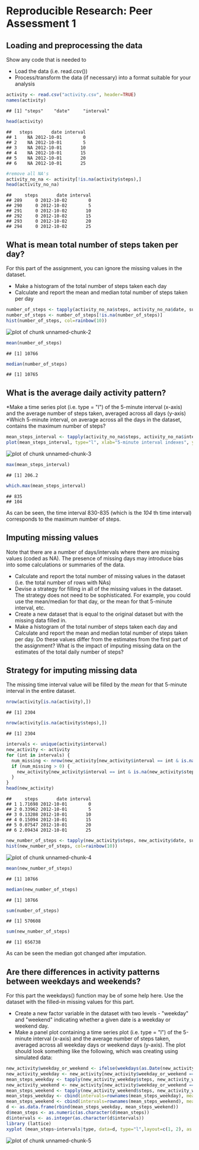 # Reproducible Research: Peer Assessment 1


## Loading and preprocessing the data

Show any code that is needed to

* Load the data (i.e. read.csv())
* Process/transform the data (if necessary) into a format suitable for your analysis


```r
activity <- read.csv("activity.csv", header=TRUE)
names(activity)
```

```
## [1] "steps"    "date"     "interval"
```

```r
head(activity)
```

```
##   steps       date interval
## 1    NA 2012-10-01        0
## 2    NA 2012-10-01        5
## 3    NA 2012-10-01       10
## 4    NA 2012-10-01       15
## 5    NA 2012-10-01       20
## 6    NA 2012-10-01       25
```

```r
#remove all NA's
activity_no_na <- activity[!is.na(activity$steps),]
head(activity_no_na)
```

```
##     steps       date interval
## 289     0 2012-10-02        0
## 290     0 2012-10-02        5
## 291     0 2012-10-02       10
## 292     0 2012-10-02       15
## 293     0 2012-10-02       20
## 294     0 2012-10-02       25
```

## What is mean total number of steps taken per day?

For this part of the assignment, you can ignore the missing values in the dataset.

* Make a histogram of the total number of steps taken each day
* Calculate and report the mean and median total number of steps taken per day


```r
number_of_steps <- tapply(activity_no_na$steps, activity_no_na$date, sum)
number_of_steps <- number_of_steps[!is.na(number_of_steps)]
hist(number_of_steps, col=rainbow(10))
```

![plot of chunk unnamed-chunk-2](figure/unnamed-chunk-2.png) 

```r
mean(number_of_steps)
```

```
## [1] 10766
```

```r
median(number_of_steps)
```

```
## [1] 10765
```

## What is the average daily activity pattern?

*Make a time series plot (i.e. type = "l") of the 5-minute interval (x-axis) and the average number of steps taken, averaged across all days (y-axis)
*Which 5-minute interval, on average across all the days in the dataset, contains the maximum number of steps?


```r
mean_steps_interval <- tapply(activity_no_na$steps, activity_no_na$interval, mean)
plot(mean_steps_interval, type="l", xlab="5-minute interval indexes", ylab="average steps taken")
```

![plot of chunk unnamed-chunk-3](figure/unnamed-chunk-3.png) 

```r
max(mean_steps_interval)
```

```
## [1] 206.2
```

```r
which.max(mean_steps_interval)
```

```
## 835 
## 104
```
As can be seen, the time interval 830-835 (which is the *104* th time interval) corresponds to the maximum number of steps. 

## Imputing missing values

Note that there are a number of days/intervals where there are missing values (coded as NA). The presence of missing days may introduce bias into some calculations or summaries of the data.

* Calculate and report the total number of missing values in the dataset (i.e. the total number of rows with NAs)
* Devise a strategy for filling in all of the missing values in the dataset. The strategy does not need to be sophisticated. For example, you could use the mean/median for that day, or the mean for that 5-minute interval, etc.
* Create a new dataset that is equal to the original dataset but with the missing data filled in.
* Make a histogram of the total number of steps taken each day and Calculate and report the mean and median total number of steps taken per day. Do these values differ from the estimates from the first part of the assignment? What is the impact of imputing missing data on the estimates of the total daily number of steps?

Strategy for imputing missing data
----------------------------------
The missing time interval value will be filled by the *mean* for that 5-minute interval in the entire dataset.


```r
nrow(activity[is.na(activity),])
```

```
## [1] 2304
```

```r
nrow(activity[is.na(activity$steps),])
```

```
## [1] 2304
```

```r
intervals <- unique(activity$interval)
new_activity <- activity
for (int in intervals) {
  num_missing <- nrow(new_activity[new_activity$interval == int & is.na(new_activity$steps),])
  if (num_missing > 0) {
    new_activity[new_activity$interval == int & is.na(new_activity$steps),]$steps <- rep(mean_steps_interval[as.character(int)], num_missing)
  }
}
head(new_activity)
```

```
##     steps       date interval
## 1 1.71698 2012-10-01        0
## 2 0.33962 2012-10-01        5
## 3 0.13208 2012-10-01       10
## 4 0.15094 2012-10-01       15
## 5 0.07547 2012-10-01       20
## 6 2.09434 2012-10-01       25
```

```r
new_number_of_steps <- tapply(new_activity$steps, new_activity$date, sum)
hist(new_number_of_steps, col=rainbow(10))
```

![plot of chunk unnamed-chunk-4](figure/unnamed-chunk-4.png) 

```r
mean(new_number_of_steps)
```

```
## [1] 10766
```

```r
median(new_number_of_steps)
```

```
## [1] 10766
```

```r
sum(number_of_steps)
```

```
## [1] 570608
```

```r
sum(new_number_of_steps)
```

```
## [1] 656738
```
As can be seen the median got changed after imputation.

## Are there differences in activity patterns between weekdays and weekends?

For this part the weekdays() function may be of some help here. Use the dataset with the filled-in missing values for this part.

* Create a new factor variable in the dataset with two levels - "weekday" and "weekend" indicating whether a given date is a weekday or weekend day.
* Make a panel plot containing a time series plot (i.e. type = "l") of the 5-minute interval (x-axis) and the average number of steps taken, averaged across all weekday days or weekend days (y-axis). The plot should look something like the following, which was creating using simulated data:


```r
new_activity$weekday_or_weekend <- ifelse(weekdays(as.Date(new_activity$date)) %in% c("Saturday", "Sunday"), "weekend", "weekday")  
new_activity_weekday <- new_activity[new_activity$weekday_or_weekend == "weekday",]
mean_steps_weekday <- tapply(new_activity_weekday$steps, new_activity_weekday$interval, mean)
new_activity_weekend <- new_activity[new_activity$weekday_or_weekend == "weekend",]
mean_steps_weekend <- tapply(new_activity_weekend$steps, new_activity_weekend$interval, mean)
mean_steps_weekday <- cbind(intervals=rownames(mean_steps_weekday), mean_steps=mean_steps_weekday, type="weekday")
mean_steps_weekend <- cbind(intervals=rownames(mean_steps_weekend), mean_steps=mean_steps_weekend, type="weekend")
d <- as.data.frame(rbind(mean_steps_weekday, mean_steps_weekend))
d$mean_steps <- as.numeric(as.character(d$mean_steps))
d$intervals <- as.integer(as.character(d$intervals))
library (lattice)
xyplot (mean_steps~intervals|type, data=d, type="l",layout=c(1, 2), as.table=T, xlab="5-minute interval indexes")
```

![plot of chunk unnamed-chunk-5](figure/unnamed-chunk-5.png) 
